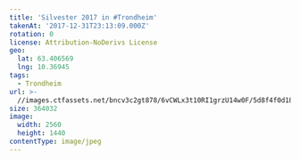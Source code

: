 ```yaml
---
title: 'Silvester 2017 in #Trondheim'
takenAt: '2017-12-31T23:13:09.000Z'
rotation: 0
license: Attribution-NoDerivs License
geo:
  lat: 63.406569
  lng: 10.36945
tags:
  - Trondheim
url: >-
  //images.ctfassets.net/bncv3c2gt878/6vCWLx3t10RI1grzU14w0F/5d8f4f0d18bca65d8b6942ad1f171318/silvester-2017-in-trondheim_25558959448_o
size: 364032
image:
  width: 2560
  height: 1440
contentType: image/jpeg
---
```


